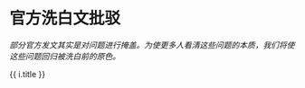 # 官方洗白文批驳

*部分官方发文其实是对问题进行掩盖。为使更多人看清这些问题的本质，我们将使这些问题回归被洗白前的原色。*

<div v-for="i in $site.pages.sort((a, b) => a.title < b.title ? -1 : 1)">
    <p v-if='/\/refute\/.+\.html/.test(i.path)'>
        <router-link :to="i.path">{{ i.title }}</router-link>
    </p>
</div>
